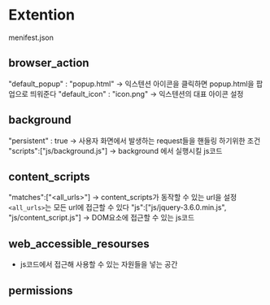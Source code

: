 # Extention

menifest.json

## browser_action
"default_popup" : "popup.html" -> 익스텐션 아이콘을 클릭하면 popup.html을 팝업으로 띄워준다
"default_icon" : "icon.png" -> 익스텐션의 대표 아이콘 설정

## background
"persistent" : true -> 사용자 화면에서 발생하는 request들을 핸들링 하기위한 조건
"scripts":["js/background.js"] -> background 에서 실행시킬 js코드

## content_scripts
"matches":["<all_urls>"] -> content_scripts가 동작할 수 있는 url을 설정
`<all_urls>`는 모든 url에 접근할 수 있다
"js":["js/jquery-3.6.0.min.js", "js/content_script.js"] -> DOM요소에 접근할 수 있는 js코드

## web_accessible_resourses
- js코드에서 접근해 사용할 수 있는 자원들을 넣는 공간

## permissions
